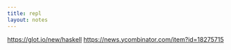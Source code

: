 ```yaml
---
title: repl
layout: notes
---
```


https://glot.io/new/haskell
https://news.ycombinator.com/item?id=18275715
